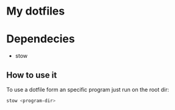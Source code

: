# My dotfiles

# Dependecies
- stow

## How to use it
To use a dotfile form an specific program just run on the root dir:
```bash
stow <program-dir>
```

